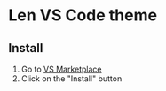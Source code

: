 # Len VS Code theme

## Install

1. Go to [VS Marketplace](https://marketplace.visualstudio.com/items?itemName=GitHub.github-vscode-theme)
2. Click on the "Install" button
